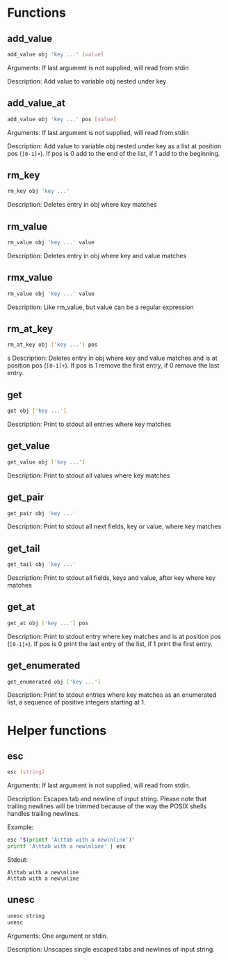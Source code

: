 # Functions

## add_value

```sh
add_value obj 'key ...' [value]
```

Arguments: If last argument is not supplied, will read from stdin

Description: Add value to variable obj nested under key

## add_value_at

```sh
add_value obj 'key ...' pos [value]
```

Arguments: If last argument is not supplied, will read from stdin

Description: Add value to variable obj nested under key as a list at position pos (`[0-1]+`). If pos is 0 add to the end of the list, if 1 add to the beginning.

## rm_key

```sh
rm_key obj 'key ...'
```

Description: Deletes entry in obj where key matches

## rm_value

```sh
rm_value obj 'key ...' value
```

Description: Deletes entry in obj where key and value matches

## rmx_value

```sh
rm_value obj 'key ...' value
```

Description: Like rm_value, but value can be a regular expression

## rm_at_key

```sh
rm_at_key obj ['key ...'] pos
```
s
Description: Deletes entry in obj where key and value matches and is at position pos (`[0-1]+`). If pos is 1 remove the first entry, if 0 remove the last entry.

## get

```sh
get obj ['key ...']
```

Description: Print to stdout all entries where key matches

## get_value

```sh
get_value obj ['key ...']
```

Description: Print to stdout all values where key matches

## get_pair

```sh
get_pair obj 'key ...'
```

Description: Print to stdout all next fields, key or value, where key matches

## get_tail

```sh
get_tail obj 'key ...'
```

Description: Print to stdout all fields, keys and value, after key where key matches

## get_at

```sh
get_at obj ['key ...'] pos
```

Description: Print to stdout entry where key matches and is at position pos (`[0-1]+`). If pos is 0 print the last entry of the list, if 1 print the first entry.


## get_enumerated

```sh
get_enumerated obj ['key ...']
```

Description: Print to stdout entries where key matches as an enumerated list, a sequence of positive integers starting at 1. 


# Helper functions

## esc

```sh
esc [string]
```

Arguments: If last argument is not supplied, will read from stdin.

Description: Escapes tab and newline of input string. Please note that trailing newlines will be trimmed because of the way the POSIX shells handles trailing newlines.


Example:

```sh
esc "$(printf 'A\ttab with a new\nline')"
printf 'A\ttab with a new\nline' | esc
```

Stdout:

```
A\ttab with a new\nline
A\ttab with a new\nline
```

## unesc

```sh
unesc string
unesc
```

Arguments: One argument or stdin.

Description: Unscapes single escaped tabs and newlines of input string.
